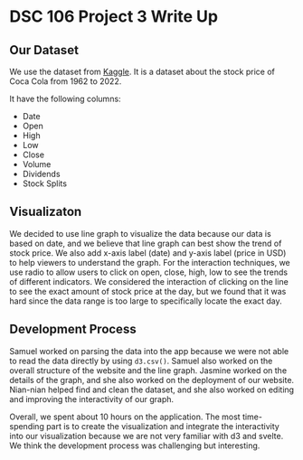 # DSC 106 Project 3 Write Up

## Our Dataset

We use the dataset from [Kaggle](https://www.kaggle.com/datasets/kalilurrahman/coca-cola-stock-live-and-updated?select=Coca-Cola_stock). It is a dataset about the stock price of Coca Cola from 1962 to 2022.

It have the following columns:

- Date
- Open
- High
- Low
- Close
- Volume
- Dividends
- Stock Splits

## Visualizaton

We decided to use line graph to visualize the data because our data is based on date, and we believe that line graph can best show the trend of stock price. We also add x-axis label (date) and y-axis label (price in USD) to help viewers to understand the graph. For the interaction techniques, we use radio to allow users to click on open, close, high, low to see the trends of different indicators. We considered the interaction of clicking on the line to see the exact amount of stock price at the day, but we found that it was hard since the data range is too large to specifically locate the exact day.

## Development Process

Samuel worked on parsing the data into the app because we were not able to read the data directly by using `d3.csv()`. Samuel also worked on the overall structure of the website and the line graph. Jasmine worked on the details of the graph, and she also worked on the deployment of our website. Nian-nian helped find and clean the dataset, and she also worked on editing and improving the interactivity of our graph.

Overall, we spent about 10 hours on the application. The most time-spending part is to create the visualization and integrate the interactivity into our visualization because we are not very familiar with d3 and svelte. We think the development process was challenging but interesting.
